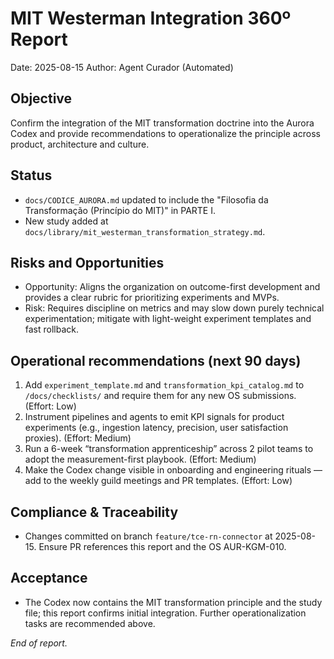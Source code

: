 # MIT Westerman Integration 360º Report

Date: 2025-08-15
Author: Agent Curador (Automated)

## Objective
Confirm the integration of the MIT transformation doctrine into the Aurora Codex and provide recommendations to operationalize the principle across product, architecture and culture.

## Status
- `docs/CODICE_AURORA.md` updated to include the "Filosofia da Transformação (Princípio do MIT)" in PARTE I.
- New study added at `docs/library/mit_westerman_transformation_strategy.md`.

## Risks and Opportunities
- Opportunity: Aligns the organization on outcome-first development and provides a clear rubric for prioritizing experiments and MVPs.
- Risk: Requires discipline on metrics and may slow down purely technical experimentation; mitigate with light-weight experiment templates and fast rollback.

## Operational recommendations (next 90 days)
1. Add `experiment_template.md` and `transformation_kpi_catalog.md` to `/docs/checklists/` and require them for any new OS submissions. (Effort: Low)
2. Instrument pipelines and agents to emit KPI signals for product experiments (e.g., ingestion latency, precision, user satisfaction proxies). (Effort: Medium)
3. Run a 6-week “transformation apprenticeship” across 2 pilot teams to adopt the measurement-first playbook. (Effort: Medium)
4. Make the Codex change visible in onboarding and engineering rituals — add to the weekly guild meetings and PR templates. (Effort: Low)

## Compliance & Traceability
- Changes committed on branch `feature/tce-rn-connector` at 2025-08-15. Ensure PR references this report and the OS AUR-KGM-010.

## Acceptance
- The Codex now contains the MIT transformation principle and the study file; this report confirms initial integration. Further operationalization tasks are recommended above.

*End of report.*
